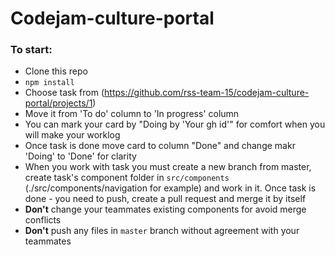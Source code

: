 # Codejam-culture-portal

### To start:
   + Clone this repo
   + ```npm install```
   + Choose task from (https://github.com/rss-team-15/codejam-culture-portal/projects/1)
   + Move it from 'To do' column to 'In progress' column
   + You can mark your card by "Doing by 'Your gh id'" for comfort when you will make your worklog
   + Once task is done move card to column "Done" and change makr 'Doing' to 'Done' for clarity
   + When you work with task you must create a new branch from master, create task's component folder in ```src/components``` (./src/components/navigation for example) and work in it. Once task is done - you need to push, create a pull request and merge it by itself
   + **Don't** change your teammates existing components for avoid merge conflicts
   + **Don't** push any files in ```master``` branch without agreement with your teammates
